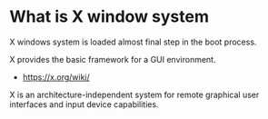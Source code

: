 # What is X window system


X windows system is loaded almost final step in the boot process.

X provides the basic framework for a GUI environment.


- https://x.org/wiki/


X is an architecture-independent system for remote graphical user interfaces and input device capabilities.